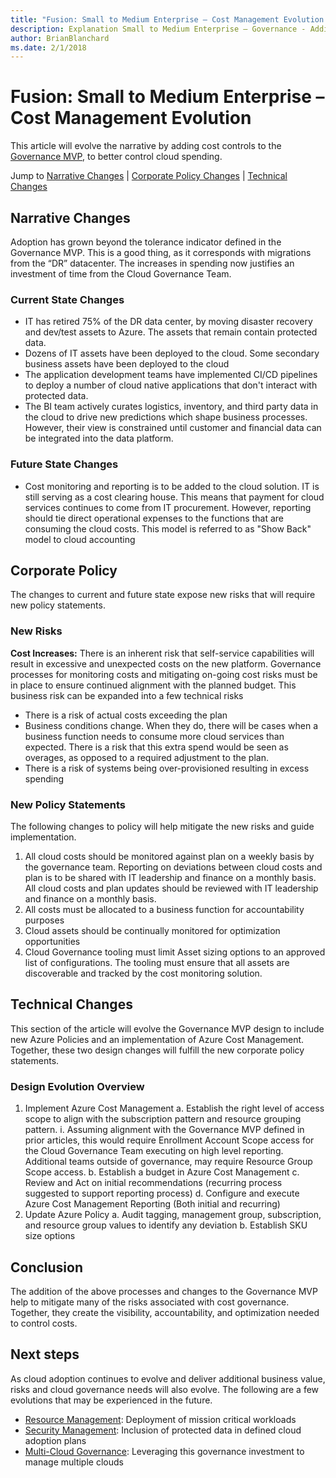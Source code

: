```yaml
---
title: "Fusion: Small to Medium Enterprise – Cost Management Evolution "
description: Explanation Small to Medium Enterprise – Governance - Adding Cost Controls
author: BrianBlanchard
ms.date: 2/1/2018
---
```


# Fusion: Small to Medium Enterprise – Cost Management Evolution

This article will evolve the narrative by adding cost controls to the [Governance MVP](./governance-mvp.md), to better control cloud spending.

Jump to [Narrative Changes](#narrative-changes) | [Corporate Policy Changes](#corporate-policy) | [Technical Changes](#technical-changes)

## Narrative Changes

Adoption has grown beyond the tolerance indicator defined in the Governance MVP. This is a good thing, as it corresponds with migrations from the “DR” datacenter. The increases in spending now justifies an investment of time from the Cloud Governance Team.  

### Current State Changes

* IT has retired 75% of the DR data center, by moving disaster recovery and dev/test assets to Azure. The assets that remain contain protected data.
* Dozens of IT assets have been deployed to the cloud. Some secondary business assets have been deployed to the cloud
* The application development teams have implemented CI/CD pipelines to deploy a number of cloud native applications that don't interact with protected data.
* The BI team actively curates logistics, inventory, and third party data in the cloud to drive new predictions which shape business processes. However, their view is constrained until customer and financial data can be integrated into the data platform.

### Future State Changes

* Cost monitoring and reporting is to be added to the cloud solution. IT is still serving as a cost clearing house. This means that payment for cloud services continues to come from IT procurement. However, reporting should tie direct operational expenses to the functions that are consuming the cloud costs. This model is referred to as "Show Back" model to cloud accounting

## Corporate Policy

The changes to current and future state expose new risks that will require new policy statements.

### New Risks

**Cost Increases:** There is an inherent risk that self-service capabilities will result in excessive and unexpected costs on the new platform. Governance processes for monitoring costs and mitigating on-going cost risks must be in place to ensure continued alignment with the planned budget.
This business risk can be expanded into a few technical risks

* There is a risk of actual costs exceeding the plan
* Business conditions change. When they do, there will be cases when a business function needs to consume more cloud services than expected. There is a risk that this extra spend would be seen as overages, as opposed to a required adjustment to the plan.
* There is a risk of systems being over-provisioned resulting in excess spending

### New Policy Statements

The following changes to policy will help mitigate the new risks and guide implementation.

1) All cloud costs should be monitored against plan on a weekly basis by the governance team. Reporting on deviations between cloud costs and plan is to be shared with IT leadership and finance on a monthly basis. All cloud costs and plan updates should be reviewed with IT leadership and finance on a monthly basis.
2) All costs must be allocated to a business function for accountability purposes
3) Cloud assets should be continually monitored for optimization opportunities
4) Cloud Governance tooling must limit Asset sizing options to an approved list of configurations. The tooling must ensure that all assets are discoverable and tracked by the cost monitoring solution.

## Technical Changes

This section of the article will evolve the Governance MVP design to include new Azure Policies and an implementation of Azure Cost Management. Together, these two design changes will fulfill the new corporate policy statements.

### Design Evolution Overview

1) Implement Azure Cost Management
    a. Establish the right level of access scope to align with the subscription pattern and resource grouping pattern. 
        i. Assuming alignment with the Governance MVP defined in prior articles, this would require Enrollment Account Scope access for the Cloud Governance Team executing on high level reporting. Additional teams outside of governance, may require Resource Group Scope access.
    b. Establish a budget in Azure Cost Management
    c. Review and Act on initial recommendations (recurring process suggested to support reporting process)
    d. Configure and execute Azure Cost Management Reporting (Both initial and recurring)
2) Update Azure Policy
    a. Audit tagging, management group, subscription, and resource group values to identify any deviation
    b. Establish SKU size options

## Conclusion

The addition of the above processes and changes to the Governance MVP help to mitigate many of the risks associated with cost governance. Together, they create the visibility, accountability, and optimization needed to control costs.

## Next steps

As cloud adoption continues to evolve and deliver additional business value, risks and cloud governance needs will also evolve. The following are a few evolutions that may be experienced in the future.

* [Resource Management](./mission-critical.md): Deployment of mission critical workloads
* [Security Management](./protected-data.md): Inclusion of protected data in defined cloud adoption plans
* [Multi-Cloud Governance](multi-cloud.md): Leveraging this governance investment to manage multiple clouds